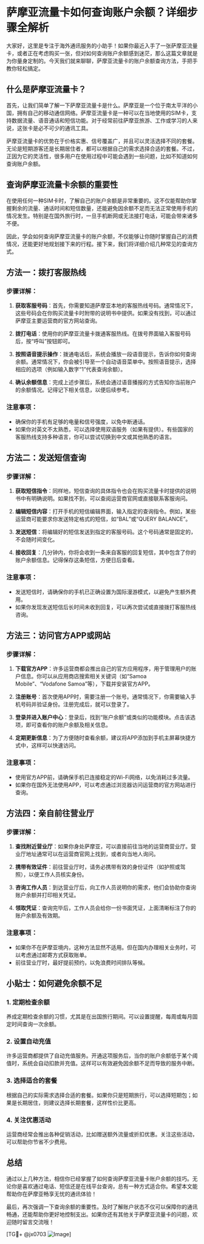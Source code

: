 # 萨摩亚流量卡如何查询账户余额？详细步骤全解析

大家好，这里是专注于海外通讯服务的小助手！如果你最近入手了一张萨摩亚流量卡，或者正在考虑购买一张，但对如何查询账户余额感到迷茫，那么这篇文章就是为你量身定制的。今天我们就来聊聊，萨摩亚流量卡的账户余额查询方法，手把手教你轻松搞定。

## 什么是萨摩亚流量卡？

首先，让我们简单了解一下萨摩亚流量卡是什么。萨摩亚是一个位于南太平洋的小国，拥有自己的移动通信网络。萨摩亚流量卡是一种可以在当地使用的SIM卡，支持数据流量、语音通话和短信功能。对于经常前往萨摩亚旅游、工作或学习的人来说，这张卡是必不可少的通讯工具。

萨摩亚流量卡的优势在于价格实惠、信号覆盖广，并且可以灵活选择不同的套餐。无论是短期游客还是长期居住者，都可以根据自己的需求选择合适的套餐。不过，正因为它的灵活性，很多用户在使用过程中可能会遇到一些问题，比如不知道如何查询账户余额。

## 查询萨摩亚流量卡余额的重要性

在使用任何一种SIM卡时，了解自己的账户余额是非常重要的。这不仅能帮助你掌握剩余的流量、通话时间和短信数量，还能避免因余额不足而无法正常使用手机的情况发生。特别是在国外旅行时，一旦手机断网或无法接打电话，可能会带来诸多不便。

因此，学会如何查询萨摩亚流量卡的账户余额，不仅能够让你随时掌握自己的消费情况，还能更好地规划接下来的行程。接下来，我们将详细介绍几种常见的查询方式。

## 方法一：拨打客服热线

### 步骤详解：
1. **获取客服号码**：首先，你需要知道萨摩亚本地的客服热线号码。通常情况下，这些号码会在你购买流量卡时附带的说明书中提供。如果没有找到，可以通过萨摩亚主要运营商的官方网站查询。
   
2. **拨打电话**：使用你的萨摩亚流量卡拨通客服热线。在拨号界面输入客服号码后，按“呼叫”按钮即可。

3. **按照语音提示操作**：拨通电话后，系统会播放一段语音提示，告诉你如何查询余额。通常情况下，你会被引导至一个自动语音菜单中。按照语音提示，选择相应的选项（例如输入数字“1”代表查询余额）。

4. **确认余额信息**：完成上述步骤后，系统会通过语音播报的方式告知你当前账户的余额情况。记得记下相关信息，以便后续参考。

### 注意事项：
- 确保你的手机有足够的电量和信号强度，以免中断通话。
- 如果你对英文不太熟悉，可以选择使用双语服务（如果有提供）。有些国家的客服热线支持多种语言，你可以尝试切换到中文或其他熟悉的语言。

## 方法二：发送短信查询

### 步骤详解：
1. **获取短信指令**：同样地，短信查询的具体指令也会在购买流量卡时提供的说明书中有明确说明。如果找不到，可以查阅运营商官网或直接联系客服询问。

2. **编辑短信内容**：打开手机的短信编辑界面，输入指定的查询指令。例如，某些运营商可能要求你发送特定格式的短信，如“BAL”或“QUERY BALANCE”。

3. **发送短信**：将编辑好的短信发送到指定的客服号码。这个号码通常是固定的，不会随时间变化。

4. **接收回复**：几分钟内，你将会收到一条来自客服的回复短信，其中包含了你的账户余额信息。记得保存这条短信，方便日后查看。

### 注意事项：
- 发送短信时，请确保你的手机已正确设置为国际漫游模式，以避免产生额外费用。
- 如果你发现发送短信后长时间未收到回复，可以再次尝试或直接拨打客服热线咨询。

## 方法三：访问官方APP或网站

### 步骤详解：
1. **下载官方APP**：许多运营商都会推出自己的官方应用程序，用于管理用户的账户信息。你可以从应用商店搜索相关关键词（如“Samoa Mobile”、“Vodafone Samoa”等），下载并安装官方APP。

2. **注册账号**：首次使用APP时，需要注册一个账号。通常情况下，你需要输入手机号码并验证身份。注册完成后，就可以登录了。

3. **登录并进入账户中心**：登录后，找到“账户余额”或类似的功能模块。点击该选项，即可查看你的账户余额及相关信息。

4. **定期更新信息**：为了方便随时查看余额，建议将APP添加到手机主屏幕快捷方式中，这样可以快速访问。

### 注意事项：
- 使用官方APP前，请确保手机已连接稳定的Wi-Fi网络，以免消耗过多流量。
- 如果你在国外无法使用APP，可以考虑通过浏览器访问运营商的官方网站进行查询。

## 方法四：亲自前往营业厅

### 步骤详解：
1. **查找附近营业厅**：如果你身处萨摩亚，可以直接前往当地的运营商营业厅。营业厅地址通常可以在运营商官网上找到，或者向当地人询问。

2. **携带有效证件**：前往营业厅时，请务必携带有效的身份证件（如护照或驾照），以便工作人员核实身份。

3. **咨询工作人员**：到达营业厅后，向工作人员说明你的需求，他们会协助你查询账户余额并打印相关凭证。

4. **领取凭证**：查询完毕后，工作人员会给你一份书面凭证，上面清晰标注了你的账户余额及有效期。

### 注意事项：
- 如果你不在萨摩亚境内，这种方法显然不适用。但在国内办理相关业务时，可以考虑通过邮寄方式获取账单。
- 前往营业厅时，最好提前预约，以免浪费时间排队等候。

## 小贴士：如何避免余额不足

### 1. 定期检查余额
养成定期检查余额的习惯，尤其是在出国旅行期间。可以设置提醒，每周或每月固定时间查询一次余额。

### 2. 设置自动充值
许多运营商都提供了自动充值服务。开通这项服务后，当你的账户余额低于某个阈值时，系统会自动扣款并充值。这样可以有效避免因余额不足而导致的服务中断。

### 3. 选择适合的套餐
根据自己的实际需求选择合适的套餐。如果你只是短期旅行，可以选择短期包；如果是长期居住，则建议选择长期套餐，这样性价比更高。

### 4. 关注优惠活动
运营商经常会推出各种促销活动，比如赠送额外流量或折扣优惠。关注这些活动，可以帮助你节省不少费用。

## 总结

通过以上几种方法，相信你已经掌握了如何查询萨摩亚流量卡账户余额的技巧。无论你是喜欢通过电话、短信还是在线平台查询，总有一种方式适合你。希望本文能帮助你在萨摩亚畅享无忧的通讯体验！

最后，再次强调一下查询余额的重要性。及时了解账户状态不仅可以保障你的通讯畅通，还能帮助你更好地控制支出。如果你还有其他关于萨摩亚流量卡的问题，欢迎随时留言交流哦！

[TG💪+ @jx0703 ![Image](https://github.com/user-attachments/assets/dbca1d08-cadb-493c-b0ec-ad6f7a83f270)]